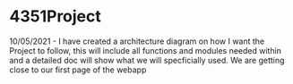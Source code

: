 # 4351Project

10/05/2021 - I have created a architecture diagram on how I want the Project to follow, this will include all functions and modules needed within and a detailed doc will show what we will specficially used. We are getting close to our first page of the webapp
